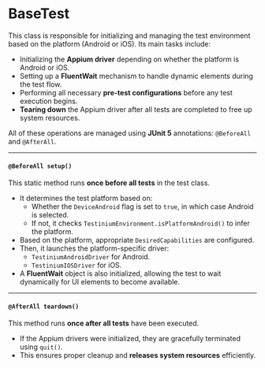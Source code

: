 # BaseTest

This class is responsible for initializing and managing the test environment based on the platform (Android or iOS). Its main tasks include:

* Initializing the **Appium driver** depending on whether the platform is Android or iOS.
* Setting up a **FluentWait** mechanism to handle dynamic elements during the test flow.
* Performing all necessary **pre-test configurations** before any test execution begins.
* **Tearing down** the Appium driver after all tests are completed to free up system resources.

All of these operations are managed using **JUnit 5** annotations: `@BeforeAll` and `@AfterAll`.

***

#### `@BeforeAll setup()`

This static method runs **once before all tests** in the test class.

* It determines the test platform based on:
  * Whether the `DeviceAndroid` flag is set to `true`, in which case Android is selected.
  * If not, it checks `TestiniumEnvironment.isPlatformAndroid()` to infer the platform.
* Based on the platform, appropriate `DesiredCapabilities` are configured.
* Then, it launches the platform-specific driver:
  * `TestiniumAndroidDriver` for Android.
  * `TestiniumIOSDriver` for iOS.
* A **FluentWait** object is also initialized, allowing the test to wait dynamically for UI elements to become available.

***

#### `@AfterAll teardown()`

This method runs **once after all tests** have been executed.

* If the Appium drivers were initialized, they are gracefully terminated using `quit()`.
* This ensures proper cleanup and **releases system resources** efficiently.
